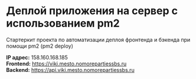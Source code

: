 # Деплой приложения на сервер с использованием pm2

Стартеркит проекта по автоматизации деплоя фронтенда и бэкенда при помощи pm2 (pm2 deploy)

**IP адрес:** 158.160.168.185  
**Frontend:** https://viki.mesto.nomorepartiessbs.ru  
**Backend:** https://api.viki.mesto.nomorepartiessbs.ru  
